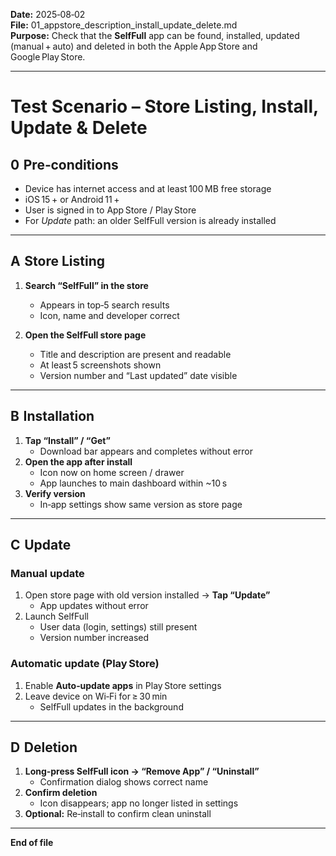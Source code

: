 **Date:** 2025‑08‑02  
**File:** 01_appstore_description_install_update_delete.md  
**Purpose:** Check that the **SelfFull** app can be found, installed, updated (manual + auto) and deleted in both the Apple App Store and Google Play Store.

---

# Test Scenario – Store Listing, Install, Update & Delete

## 0  Pre‑conditions
- Device has internet access and at least 100 MB free storage  
- iOS 15 + or Android 11 +  
- User is signed in to App Store / Play Store  
- For *Update* path: an older SelfFull version is already installed  

---

## A  Store Listing

1. **Search “SelfFull” in the store**  
   - Appears in top‑5 search results  
   - Icon, name and developer correct  

2. **Open the SelfFull store page**  
   - Title and description are present and readable  
   - At least 5 screenshots shown  
   - Version number and “Last updated” date visible  

---

## B  Installation

1. **Tap “Install” / “Get”**  
   - Download bar appears and completes without error  
2. **Open the app after install**  
   - Icon now on home screen / drawer  
   - App launches to main dashboard within ~10 s  
3. **Verify version**  
   - In‑app settings show same version as store page  

---

## C  Update

### Manual update
1. Open store page with old version installed → **Tap “Update”**  
   - App updates without error  
2. Launch SelfFull  
   - User data (login, settings) still present  
   - Version number increased  

### Automatic update (Play Store)
1. Enable **Auto‑update apps** in Play Store settings  
2. Leave device on Wi‑Fi for ≥ 30 min  
   - SelfFull updates in the background  

---

## D  Deletion

1. **Long‑press SelfFull icon → “Remove App” / “Uninstall”**  
   - Confirmation dialog shows correct name  
2. **Confirm deletion**  
   - Icon disappears; app no longer listed in settings  
3. **Optional:** Re‑install to confirm clean uninstall  

---

**End of file**